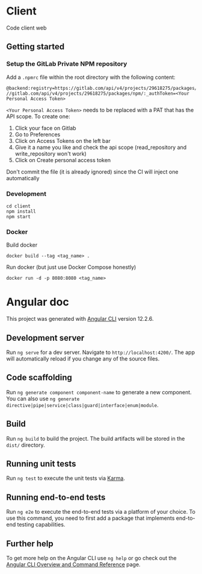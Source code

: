 # Client

Code client web

## Getting started

### Setup the GitLab Private NPM repository

Add a `.npmrc` file within the root directory with the following content:

```text
@backend:registry=https://gitlab.com/api/v4/projects/29618275/packages/npm/
//gitlab.com/api/v4/projects/29618275/packages/npm/:_authToken=<Your Personal Access Token>
```

`<Your Personal Access Token>` needs to be replaced with a PAT that has the API scope. To create one:

1. Click your face on Gitlab
2. Go to Preferences
3. Click on Access Tokens on the left bar
4. Give it a name you like and check the api scope (read_repository and write_repository won't work)
5. Click on Create personal access token

Don't commit the file (it is already ignored) since the CI will inject one automatically

### Development

```shell
cd client
npm install
npm start
```

### Docker

Build docker

```shell
docker build --tag <tag_name> .
```

Run docker (but just use Docker Compose honestly)

```shell
docker run -d -p 8080:8080 <tag_name>
```

# Angular doc

This project was generated with [Angular CLI](https://github.com/angular/angular-cli) version 12.2.6.

## Development server

Run `ng serve` for a dev server. Navigate to `http://localhost:4200/`. The app will automatically reload if you change any of the source files.

## Code scaffolding

Run `ng generate component component-name` to generate a new component. You can also use `ng generate directive|pipe|service|class|guard|interface|enum|module`.

## Build

Run `ng build` to build the project. The build artifacts will be stored in the `dist/` directory.

## Running unit tests

Run `ng test` to execute the unit tests via [Karma](https://karma-runner.github.io).

## Running end-to-end tests

Run `ng e2e` to execute the end-to-end tests via a platform of your choice. To use this command, you need to first add a package that implements end-to-end testing capabilities.

## Further help

To get more help on the Angular CLI use `ng help` or go check out the [Angular CLI Overview and Command Reference](https://angular.io/cli) page.
